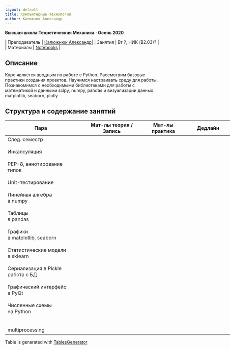 ```yaml
---
layout: default
title: Компьютерные технологии
author: Калюжнюк Александр
---
```



**Высшая школа Теоретическая Механика · Осень 2020**

| Преподаватель | [Калюжнюк Александр](https://vk.com/alex_iomguy)|
| Занятия   | Вт ?,  НИК (B2.03)? |
| Материалы   | [Notebooks](https://github.com/iomguy/PythonIntroCourse2020/tree/master/notebooks) |


## Описание

Курс является вводным по работе с Python. Рассмотрим базовые практики создания проектов.
Научимся настраивать среду для работы. Познакомимся с необходимыми библиотеками для работы с математикой и данными scipy, numpy, pandas и визуализации данных matplotlib, seaborn, plotly

## Структура и содержание занятий

<table class="tg" style="undefined;table-layout: fixed; width: 753px">
<colgroup>
<col style="width: 232px">
<col style="width: 230px">
<col style="width: 106px">
<col style="width: 185px">
</colgroup>
<thead>
  <tr>
    <th class="tg-c3ow">Пара</th>
    <th class="tg-c3ow">Мат-лы теория /<br>Запись</th>
    <th class="tg-c3ow">Мат-лы<br>практика</th>
    <th class="tg-c3ow">Дедлайн</th>
  </tr>
</thead>
<tbody>
  <tr>
    <td class="tg-0pky">След. семестр<br><br>Инкапсуляция<br><br>PEP-8, аннотирование типов<br><br>Unit-тестирование<br><br>Линейная алгебра<br>в numpy<br><br>Таблицы <br>в pandas<br><br>Графики<br>в matplotlib, seaborn<br><br>Статистические модели<br>в sklearn<br><br>Сериализация в Pickle<br>работа с БД<br><br>Графический интерфейс<br>в PyQt<br><br>Численные схемы<br>на Python<br><br><br>multiprocessing</td>
    <td class="tg-0pky"></td>
    <td class="tg-0pky"></td>
    <td class="tg-0pky"></td>
  </tr>
</tbody>
</table>

Table is generated with [TablesGenerator](https://www.tablesgenerator.com/html_tables)
